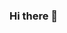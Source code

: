### Hi there 👋

<!--
**TheCodingCarlson/TheCodingCarlson** is a ✨ _special_ ✨ repository because its `README.md` (this file) appears on your GitHub profile.

Here are some ideas to get you started:

- 🔭 I’m currently working on [https://azure.microsoft.com/](https://azure.microsoft.com/)
- 🌱 I’m currently learning [React Hooks](https://reactjs.org/docs/hooks-intro.html)
- 📫 How to reach me: [https://thecodingcarlson.com/](https://thecodingcarlson.com/)
- ⚡ Fun fact: Drummer turned Dev 🥁
-->
